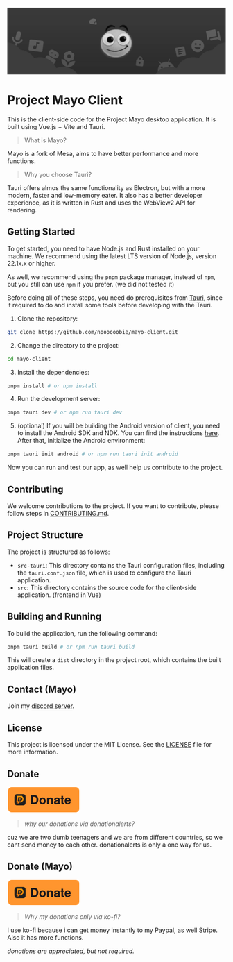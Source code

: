 ![Start background image for GitHub's README](public/bannermd.png)

# Project Mayo Client

This is the client-side code for the Project Mayo desktop application. It is built using Vue.js + Vite and Tauri.

> What is Mayo?

Mayo is a fork of Mesa, aims to have better performance and more functions.

> Why you choose Tauri?

Tauri offers almos the same functionality as Electron, but with a more modern, faster and low-memory eater. It also has a better developer experience, as it is written in Rust and uses the WebView2 API for rendering.

## Getting Started

To get started, you need to have Node.js and Rust installed on your machine. We recommend using the latest LTS version of Node.js, version 22.1x.x or higher.

As well, we recommend using the `pnpm` package manager, instead of `npm`, but you still can use `npm` if you prefer. (we did not tested it)

Before doing all of these steps, you need do prerequisites from [Tauri](https://tauri.app/start/prerequisites/), since it required to do and install some tools before developing with the Tauri.

1. Clone the repository:
```bash
git clone https://github.com/noooooobie/mayo-client.git
```

2. Change the directory to the project:
```bash
cd mayo-client
```

3. Install the dependencies:
```bash
pnpm install # or npm install
```

4. Run the development server:
```bash
pnpm tauri dev # or npm run tauri dev
```

5. (optional) If you will be building the Android version of client, you need to install the Android SDK and NDK. You can find the instructions [here](https://tauri.app/start/prerequisites/#android).
After that, initialize the Android environment:
```bash
pnpm tauri init android # or npm run tauri init android
```

Now you can run and test our app, as well help us contribute to the project.

## Contributing

We welcome contributions to the project. If you want to contribute, please follow steps in [CONTRIBUTING.md](CONTRIBUTING.md).

## Project Structure

The project is structured as follows:

- `src-tauri`: This directory contains the Tauri configuration files, including the `tauri.conf.json` file, which is used to configure the Tauri application.
- `src`: This directory contains the source code for the client-side application. (frontend in Vue)

## Building and Running

To build the application, run the following command:

```bash
pnpm tauri build # or npm run tauri build
```

This will create a `dist` directory in the project root, which contains the built application files.

## Contact (Mayo)

Join my [discord server](https://discord.gg/UKDBb3Ymyw).

## License

This project is licensed under the MIT License. See the [LICENSE](LICENSE) file for more information.

## Donate

[![Donate using DonationAlerts](public/donate.svg)](https://www.donationalerts.com/r/standardgroup)

> *why our donations via donationalerts?*

cuz we are two dumb teenagers and we are from different countries, so we cant send money to each other. donationalerts is only a one way for us.

## Donate (Mayo)

[![Donate using Ko-fi](public/donate.svg)](https://ko-fi.com/blue16th)

> *Why my donations only via ko-fi?*

I use ko-fi because i can get money instantly to my Paypal, as well Stripe. Also it has more functions.

*donations are appreciated, but not required.*